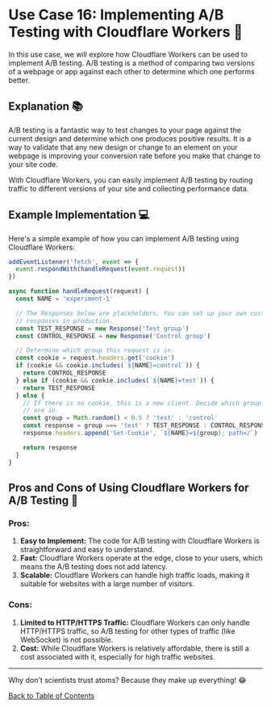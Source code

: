 # Use Case 16: Implementing A/B Testing with Cloudflare Workers 🧪

In this use case, we will explore how Cloudflare Workers can be used to implement A/B testing. A/B testing is a method of comparing two versions of a webpage or app against each other to determine which one performs better.

## Explanation 📚

A/B testing is a fantastic way to test changes to your page against the current design and determine which one produces positive results. It is a way to validate that any new design or change to an element on your webpage is improving your conversion rate before you make that change to your site code.

With Cloudflare Workers, you can easily implement A/B testing by routing traffic to different versions of your site and collecting performance data.

## Example Implementation 💻

Here's a simple example of how you can implement A/B testing using Cloudflare Workers:

```javascript
addEventListener('fetch', event => {
  event.respondWith(handleRequest(event.request))
})

async function handleRequest(request) {
  const NAME = 'experiment-1'

  // The Responses below are placeholders. You can set up your own custom
  // responses in production.
  const TEST_RESPONSE = new Response('Test group')
  const CONTROL_RESPONSE = new Response('Control group')

  // Determine which group this request is in.
  const cookie = request.headers.get('cookie')
  if (cookie && cookie.includes(`${NAME}=control`)) {
    return CONTROL_RESPONSE
  } else if (cookie && cookie.includes(`${NAME}=test`)) {
    return TEST_RESPONSE
  } else {
    // If there is no cookie, this is a new client. Decide which group they
    // are in.
    const group = Math.random() < 0.5 ? 'test' : 'control'
    const response = group === 'test' ? TEST_RESPONSE : CONTROL_RESPONSE
    response.headers.append('Set-Cookie', `${NAME}=${group}; path=/`)

    return response
  }
}
```

## Pros and Cons of Using Cloudflare Workers for A/B Testing 🏁

### Pros:

1. **Easy to Implement:** The code for A/B testing with Cloudflare Workers is straightforward and easy to understand.
2. **Fast:** Cloudflare Workers operate at the edge, close to your users, which means the A/B testing does not add latency.
3. **Scalable:** Cloudflare Workers can handle high traffic loads, making it suitable for websites with a large number of visitors.

### Cons:

1. **Limited to HTTP/HTTPS Traffic:** Cloudflare Workers can only handle HTTP/HTTPS traffic, so A/B testing for other types of traffic (like WebSocket) is not possible.
2. **Cost:** While Cloudflare Workers is relatively affordable, there is still a cost associated with it, especially for high traffic websites.

---

Why don't scientists trust atoms? Because they make up everything! 😂

[Back to Table of Contents](./table_of_contents.md)